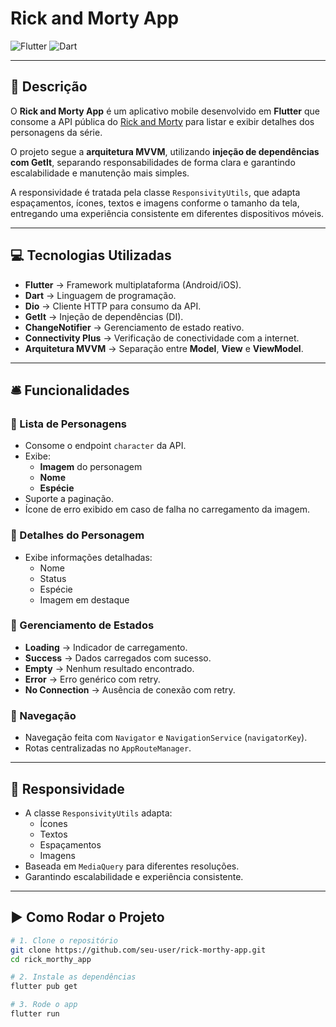 # Rick and Morty App

![Flutter](https://img.shields.io/badge/Flutter-3.32.4-blue?logo=flutter)
![Dart](https://img.shields.io/badge/Dart-3.8.1-blue?logo=dart)

---

## 📃 Descrição

O **Rick and Morty App** é um aplicativo mobile desenvolvido em **Flutter** que consome a API pública do [Rick and Morty](https://rickandmortyapi.com/) para listar e exibir detalhes dos personagens da série.  

O projeto segue a **arquitetura MVVM**, utilizando **injeção de dependências com GetIt**, separando responsabilidades de forma clara e garantindo escalabilidade e manutenção mais simples.  

A responsividade é tratada pela classe `ResponsivityUtils`, que adapta espaçamentos, ícones, textos e imagens conforme o tamanho da tela, entregando uma experiência consistente em diferentes dispositivos móveis.

---

## 💻 Tecnologias Utilizadas

- **Flutter** → Framework multiplataforma (Android/iOS).  
- **Dart** → Linguagem de programação.  
- **Dio** → Cliente HTTP para consumo da API.  
- **GetIt** → Injeção de dependências (DI).  
- **ChangeNotifier** → Gerenciamento de estado reativo.  
- **Connectivity Plus** → Verificação de conectividade com a internet.  
- **Arquitetura MVVM** → Separação entre **Model**, **View** e **ViewModel**.  

---

## 🛎️ Funcionalidades

### 🔹 Lista de Personagens
- Consome o endpoint `character` da API.  
- Exibe:
  - **Imagem** do personagem  
  - **Nome**  
  - **Espécie**  
- Suporte a paginação.  
- Ícone de erro exibido em caso de falha no carregamento da imagem.  

### 🔹 Detalhes do Personagem
- Exibe informações detalhadas:
  - Nome  
  - Status  
  - Espécie  
  - Imagem em destaque  

### 🔹 Gerenciamento de Estados
- **Loading** → Indicador de carregamento.  
- **Success** → Dados carregados com sucesso.  
- **Empty** → Nenhum resultado encontrado.  
- **Error** → Erro genérico com retry.  
- **No Connection** → Ausência de conexão com retry.  

### 🔹 Navegação
- Navegação feita com `Navigator` e `NavigationService` (`navigatorKey`).  
- Rotas centralizadas no `AppRouteManager`.  

---

## 📱 Responsividade

- A classe `ResponsivityUtils` adapta:
  - Ícones  
  - Textos  
  - Espaçamentos  
  - Imagens  
- Baseada em `MediaQuery` para diferentes resoluções.  
- Garantindo escalabilidade e experiência consistente.  

---

## ▶️ Como Rodar o Projeto

```bash
# 1. Clone o repositório
git clone https://github.com/seu-user/rick-morthy-app.git
cd rick_morthy_app

# 2. Instale as dependências
flutter pub get

# 3. Rode o app
flutter run

